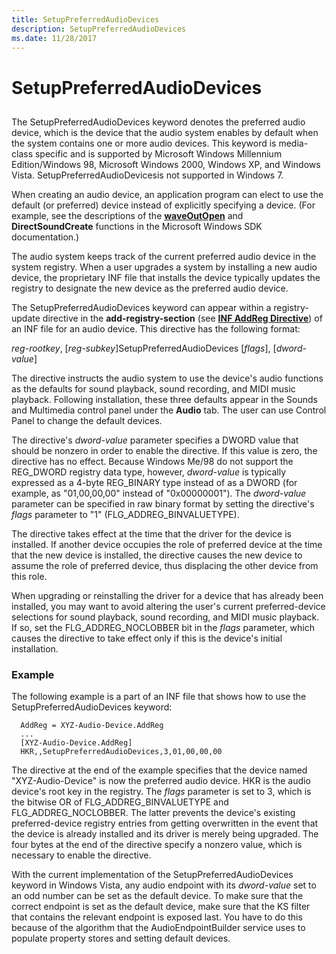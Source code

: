 ```yaml
---
title: SetupPreferredAudioDevices
description: SetupPreferredAudioDevices
ms.date: 11/28/2017
---
```


# SetupPreferredAudioDevices


## <span id="ddk_setuppreferredaudiodevices_ks"></span><span id="DDK_SETUPPREFERREDAUDIODEVICES_KS"></span>


The SetupPreferredAudioDevices keyword denotes the preferred audio device, which is the device that the audio system enables by default when the system contains one or more audio devices. This keyword is media-class specific and is supported by Microsoft Windows Millennium Edition/Windows 98, Microsoft Windows 2000, Windows XP, and Windows Vista. SetupPreferredAudioDevicesis not supported in Windows 7.

When creating an audio device, an application program can elect to use the default (or preferred) device instead of explicitly specifying a device. (For example, see the descriptions of the [**waveOutOpen**](/previous-versions/dd743866(v=vs.85)) and **DirectSoundCreate** functions in the Microsoft Windows SDK documentation.)

The audio system keeps track of the current preferred audio device in the system registry. When a user upgrades a system by installing a new audio device, the proprietary INF file that installs the device typically updates the registry to designate the new device as the preferred audio device.

The SetupPreferredAudioDevices keyword can appear within a registry-update directive in the **add-registry-section** (see [**INF AddReg Directive**](../install/inf-addreg-directive.md)) of an INF file for an audio device. This directive has the following format:

*reg-rootkey*, \[*reg-subkey*\]SetupPreferredAudioDevices \[*flags*\], \[*dword-value*\]

The directive instructs the audio system to use the device's audio functions as the defaults for sound playback, sound recording, and MIDI music playback. Following installation, these three defaults appear in the Sounds and Multimedia control panel under the **Audio** tab. The user can use Control Panel to change the default devices.

The directive's *dword-value* parameter specifies a DWORD value that should be nonzero in order to enable the directive. If this value is zero, the directive has no effect. Because Windows Me/98 do not support the REG\_DWORD registry data type, however, *dword-value* is typically expressed as a 4-byte REG\_BINARY type instead of as a DWORD (for example, as "01,00,00,00" instead of "0x00000001"). The *dword-value* parameter can be specified in raw binary format by setting the directive's *flags* parameter to "1" (FLG\_ADDREG\_BINVALUETYPE).

The directive takes effect at the time that the driver for the device is installed. If another device occupies the role of preferred device at the time that the new device is installed, the directive causes the new device to assume the role of preferred device, thus displacing the other device from this role.

When upgrading or reinstalling the driver for a device that has already been installed, you may want to avoid altering the user's current preferred-device selections for sound playback, sound recording, and MIDI music playback. If so, set the FLG\_ADDREG\_NOCLOBBER bit in the *flags* parameter, which causes the directive to take effect only if this is the device's initial installation.

### <span id="example"></span><span id="EXAMPLE"></span>Example

The following example is a part of an INF file that shows how to use the SetupPreferredAudioDevices keyword:

```inf
  AddReg = XYZ-Audio-Device.AddReg
  ...
  [XYZ-Audio-Device.AddReg]
  HKR,,SetupPreferredAudioDevices,3,01,00,00,00
```

The directive at the end of the example specifies that the device named "XYZ-Audio-Device" is now the preferred audio device. HKR is the audio device's root key in the registry. The *flags* parameter is set to 3, which is the bitwise OR of FLG\_ADDREG\_BINVALUETYPE and FLG\_ADDREG\_NOCLOBBER. The latter prevents the device's existing preferred-device registry entries from getting overwritten in the event that the device is already installed and its driver is merely being upgraded. The four bytes at the end of the directive specify a nonzero value, which is necessary to enable the directive.

With the current implementation of the SetupPreferredAudioDevices keyword in Windows Vista, any audio endpoint with its *dword-value* set to an odd number can be set as the default device. To make sure that the correct endpoint is set as the default device, make sure that the KS filter that contains the relevant endpoint is exposed last. You have to do this because of the algorithm that the AudioEndpointBuilder service uses to populate property stores and setting default devices.

 

